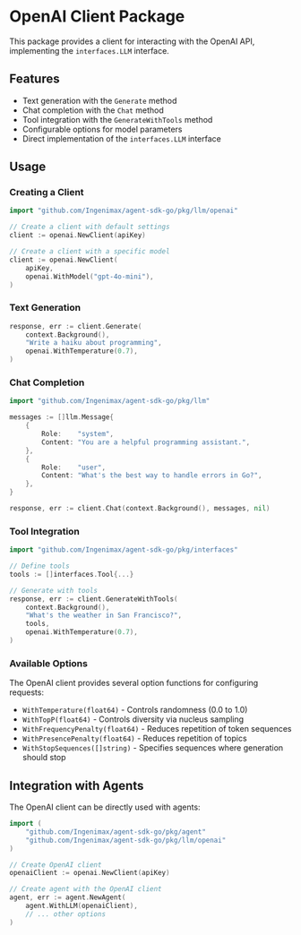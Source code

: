 # OpenAI Client Package

This package provides a client for interacting with the OpenAI API, implementing the `interfaces.LLM` interface.

## Features

- Text generation with the `Generate` method
- Chat completion with the `Chat` method
- Tool integration with the `GenerateWithTools` method
- Configurable options for model parameters
- Direct implementation of the `interfaces.LLM` interface

## Usage

### Creating a Client

```go
import "github.com/Ingenimax/agent-sdk-go/pkg/llm/openai"

// Create a client with default settings
client := openai.NewClient(apiKey)

// Create a client with a specific model
client := openai.NewClient(
    apiKey,
    openai.WithModel("gpt-4o-mini"),
)
```

### Text Generation

```go
response, err := client.Generate(
    context.Background(),
    "Write a haiku about programming",
    openai.WithTemperature(0.7),
)
```

### Chat Completion

```go
import "github.com/Ingenimax/agent-sdk-go/pkg/llm"

messages := []llm.Message{
    {
        Role:    "system",
        Content: "You are a helpful programming assistant.",
    },
    {
        Role:    "user",
        Content: "What's the best way to handle errors in Go?",
    },
}

response, err := client.Chat(context.Background(), messages, nil)
```

### Tool Integration

```go
import "github.com/Ingenimax/agent-sdk-go/pkg/interfaces"

// Define tools
tools := []interfaces.Tool{...}

// Generate with tools
response, err := client.GenerateWithTools(
    context.Background(),
    "What's the weather in San Francisco?",
    tools,
    openai.WithTemperature(0.7),
)
```

### Available Options

The OpenAI client provides several option functions for configuring requests:

- `WithTemperature(float64)` - Controls randomness (0.0 to 1.0)
- `WithTopP(float64)` - Controls diversity via nucleus sampling
- `WithFrequencyPenalty(float64)` - Reduces repetition of token sequences
- `WithPresencePenalty(float64)` - Reduces repetition of topics
- `WithStopSequences([]string)` - Specifies sequences where generation should stop

## Integration with Agents

The OpenAI client can be directly used with agents:

```go
import (
    "github.com/Ingenimax/agent-sdk-go/pkg/agent"
    "github.com/Ingenimax/agent-sdk-go/pkg/llm/openai"
)

// Create OpenAI client
openaiClient := openai.NewClient(apiKey)

// Create agent with the OpenAI client
agent, err := agent.NewAgent(
    agent.WithLLM(openaiClient),
    // ... other options
)
``` 